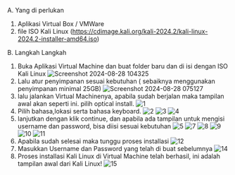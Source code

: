 A. Yang di perlukan 
  1. Aplikasi Virtual Box / VMWare
  2. file ISO Kali Linux (https://cdimage.kali.org/kali-2024.2/kali-linux-2024.2-installer-amd64.iso)

B. Langkah Langkah
  1. Buka Aplikasi Virtual Machine dan buat folder baru dan di isi dengan ISO Kali Linux
     ![Screenshot 2024-08-28 104325](https://github.com/user-attachments/assets/15967bd8-00a4-47f6-b1f2-5514f5cea167)
  2. Lalu atur penyimpanan sesuai kebutuhan ( sebaiknya menggunakan penyimpanan minimal 25GB)
     ![Screenshot 2024-08-28 075127](https://github.com/user-attachments/assets/4c8427dd-91df-4b7e-ab46-af56df9742b3)
  3. lalu jalankan Virtual Machinenya, apabila sudah berjalan maka tampilan awal akan seperti ini.
     pilih optical install.
        ![1](https://github.com/user-attachments/assets/044966ba-7285-4585-8a30-044afa2b7b45)
  4. Pilih bahasa,lokasi serta bahasa keyboard.
     ![2](https://github.com/user-attachments/assets/60c2e773-e6d7-43e1-b554-045b34169e06)
     ![3](https://github.com/user-attachments/assets/013d277a-06c5-48be-8912-8f05519c078c)
     ![4](https://github.com/user-attachments/assets/a4c653a6-2e64-49a7-94b5-293fab314439)
  5. lanjutkan dengan klik continue, dan apabila ada tampilan untuk mengisi username dan password, bisa diisi sesuai kebutuhan
     ![5](https://github.com/user-attachments/assets/03dbf5bb-4f20-4f5b-8ce4-a49b1e3628a9)
     ![7](https://github.com/user-attachments/assets/92b79904-bd5f-4f8a-8878-92e0661c6edc)
     ![8](https://github.com/user-attachments/assets/4a72dc94-1daa-4338-8974-a73e7445d3ed)
     ![9](https://github.com/user-attachments/assets/1f1200d5-deee-4eea-a958-d2937cfea442)
     ![10](https://github.com/user-attachments/assets/95f74ce5-86c4-4711-b190-6356d6741227)
     ![11](https://github.com/user-attachments/assets/88a54b26-c714-4d06-94e9-9b19d8378bdb)
  6. Apabila sudah selesai maka tunggu proses installasi
     ![12](https://github.com/user-attachments/assets/d75b56bb-e08f-4236-8a46-6e1d573134fc)
  7. Masukkan Username dan Password yang telah di buat sebelumnya
     ![14](https://github.com/user-attachments/assets/5ebb32cc-1ec6-4021-a5c1-3a8e18ca2e40)
  8. Proses installasi Kali Linux di Virtual Machine telah berhasil, ini adalah tampilan awal dari Kali Linux!
    ![15](https://github.com/user-attachments/assets/5a67c927-1e9e-45c6-859d-c2c88bd27051)
